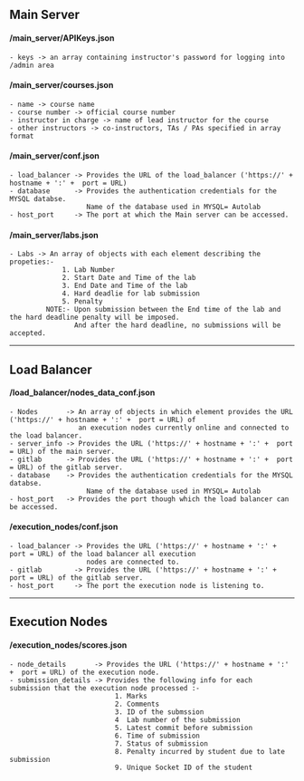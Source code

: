 ## Main Server ##
#### /main_server/APIKeys.json ####
    - keys -> an array containing instructor's password for logging into /admin area

#### /main_server/courses.json ####
    - name -> course name
    - course number -> official course number
    - instructor in charge -> name of lead instructor for the course
    - other instructors -> co-instructors, TAs / PAs specified in array format

#### /main_server/conf.json ####
    - load_balancer -> Provides the URL of the load_balancer ('https://' + hostname + ':' +  port = URL)
    - database      -> Provides the authentication credentials for the MYSQL databse.
                       Name of the database used in MYSQL= Autolab
    - host_port     -> The port at which the Main server can be accessed. 

#### /main_server/labs.json ####
    - Labs -> An array of objects with each element describing the propeties:-
                 1. Lab Number
                 2. Start Date and Time of the lab
                 3. End Date and Time of the lab
                 4. Hard deadlie for lab submission
                 5. Penalty
             NOTE:- Upon submission between the End time of the lab and the hard deadline penalty will be imposed.
                    And after the hard deadline, no submissions will be accepted.

***

## Load Balancer ##
#### /load_balancer/nodes_data_conf.json ####
    - Nodes       -> An array of objects in which element provides the URL ('https://' + hostname + ':' +  port = URL) of 
                     an execution nodes currently online and connected to the load balancer.
    - server_info -> Provides the URL ('https://' + hostname + ':' +  port = URL) of the main server.
    - gitlab      -> Provides the URL ('https://' + hostname + ':' +  port = URL) of the gitlab server.
    - database    -> Provides the authentication credentials for the MYSQL databse.
                       Name of the database used in MYSQL= Autolab
    - host_port   -> Provides the port though which the load balancer can be accessed.

#### /execution_nodes/conf.json ####
    - load_balancer -> Provides the URL ('https://' + hostname + ':' +  port = URL) of the load balancer all execution 
                       nodes are connected to.
    - gitlab        -> Provides the URL ('https://' + hostname + ':' +  port = URL) of the gitlab server.
    - host_port     -> The port the execution node is listening to.

***
## Execution Nodes ##
#### /execution_nodes/scores.json ####
    - node_details       -> Provides the URL ('https://' + hostname + ':' +  port = URL) of the execution node.
    - submission_details -> Provides the following info for each submission that the execution node processed :- 
                              1. Marks
                              2. Comments
                              3. ID of the submssion
                              4  Lab number of the submission
                              5. Latest commit before submission
                              6. Time of submission
                              7. Status of submission
                              8. Penalty incurred by student due to late submission
                              9. Unique Socket ID of the student
                              